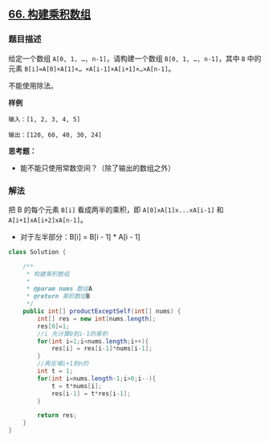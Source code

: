 ## [66. 构建乘积数组](https://leetcode.cn/problems/gou-jian-cheng-ji-shu-zu-lcof/)


### 题目描述

给定一个数组 `A[0, 1, …, n-1]`，请构建一个数组 `B[0, 1, …, n-1]`，其中 `B` 中的元素 `B[i]=A[0]×A[1]×… ×A[i-1]×A[i+1]×…×A[n-1]`。

不能使用除法。

**样例**

```
输入：[1, 2, 3, 4, 5]

输出：[120, 60, 40, 30, 24]
```

**思考题：**

- 能不能只使用常数空间？（除了输出的数组之外）

### 解法

把 B 的每个元素 `B[i]` 看成两半的乘积，即 `A[0]xA[1]x...xA[i-1]` 和 `A[i+1]xA[i+2]xA[n-1]`。

- 对于左半部分：B[i] = B[i - 1] \* A[i - 1]

```java
class Solution {

    /**
     * 构建乘积数组
     *
     * @param nums 数组A
     * @return 乘积数组B
     */
    public int[] productExceptSelf(int[] nums) {
        int[] res = new int[nums.length];
        res[0]=1;
        //i 先计算0到i-1的乘积
        for(int i=1;i<nums.length;i++){
            res[i] = res[i-1]*nums[i-1];
        }
        //再反哺i+1到n的
        int t = 1;
        for(int i=nums.length-1;i>0;i--){
            t = t*nums[i];
            res[i-1] = t*res[i-1];
        }

        return res;
    }
}
```
